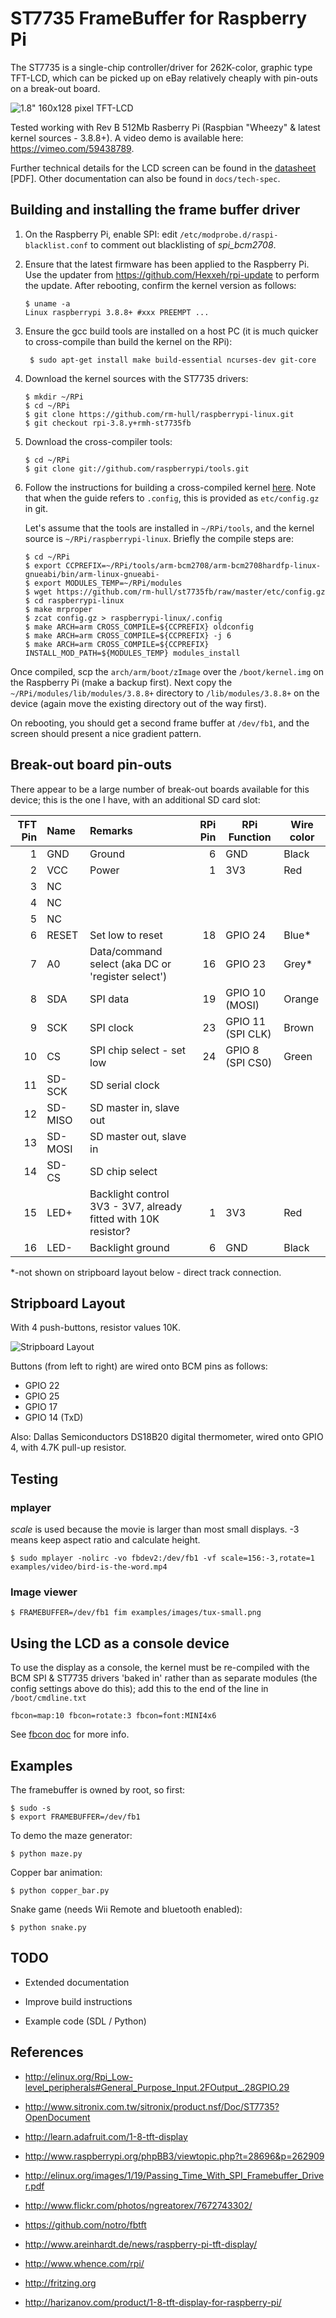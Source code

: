 ST7735 FrameBuffer for Raspberry Pi
===================================

The ST7735 is a single-chip controller/driver for 262K-color, graphic type 
TFT-LCD, which can be picked up on eBay relatively cheaply with pin-outs on
a break-out board.

![1.8" 160x128 pixel TFT-LCD](http://www.adafruit.com/adablog/wp-content/uploads/2011/12/window-57.jpg)

Tested working with Rev B 512Mb Rasberry Pi (Raspbian "Wheezy" & latest kernel sources - 3.8.8+). 
A video demo is available here: https://vimeo.com/59438789.

Further technical details for the LCD screen can be found in the 
[datasheet](https://raw.github.com/rm-hull/st7735-fb/master/doc/tech-spec/datasheet.pdf) [PDF]. Other documentation
can also be found in `docs/tech-spec`.

Building and installing the frame buffer driver
-----------------------------------------------
1. On the Raspberry Pi, enable SPI: edit `/etc/modprobe.d/raspi-blacklist.conf`
   to comment out blacklisting of _spi_bcm2708_.

2. Ensure that the latest firmware has been applied to the Raspberry Pi. Use the updater from
   https://github.com/Hexxeh/rpi-update to perform the update. After rebooting, confirm the
   kernel version as follows:

    ```
    $ uname -a
    Linux raspberrypi 3.8.8+ #xxx PREEMPT ...
    ```

3. Ensure the gcc build tools are installed on a host PC (it is much
   quicker to cross-compile than build the kernel on the RPi): 

    ```
     $ sudo apt-get install make build-essential ncurses-dev git-core
     ```
     
4. Download the kernel sources with the ST7735 drivers:

    ```
    $ mkdir ~/RPi
    $ cd ~/RPi
    $ git clone https://github.com/rm-hull/raspberrypi-linux.git
    $ git checkout rpi-3.8.y+rmh-st7735fb
    ```

5. Download the cross-compiler tools:

    ```
    $ cd ~/RPi
    $ git clone git://github.com/raspberrypi/tools.git
    ```

6. Follow the instructions for building a cross-compiled kernel [here](http://elinux.org/RPi_Kernel_Compilation).
   Note that when the guide refers to `.config`, this is provided as `etc/config.gz` in git.

   Let's assume that the tools are installed in `~/RPi/tools`, and the kernel source is `~/RPi/raspberrypi-linux`. 
   Briefly the compile steps are: 

    ```
    $ cd ~/RPi
    $ export CCPREFIX=~/RPi/tools/arm-bcm2708/arm-bcm2708hardfp-linux-gnueabi/bin/arm-linux-gnueabi-
    $ export MODULES_TEMP=~/RPi/modules
    $ wget https://github.com/rm-hull/st7735fb/raw/master/etc/config.gz
    $ cd raspberrypi-linux
    $ make mrproper
    $ zcat config.gz > raspberrypi-linux/.config
    $ make ARCH=arm CROSS_COMPILE=${CCPREFIX} oldconfig
    $ make ARCH=arm CROSS_COMPILE=${CCPREFIX} -j 6
    $ make ARCH=arm CROSS_COMPILE=${CCPREFIX} INSTALL_MOD_PATH=${MODULES_TEMP} modules_install
    ```

Once compiled, scp the `arch/arm/boot/zImage` over the `/boot/kernel.img` on the Raspberry Pi (make a backup first). 
Next copy the `~/RPi/modules/lib/modules/3.8.8+` directory to `/lib/modules/3.8.8+` on the device (again move the
existing directory out of the way first).

On rebooting, you should get a second frame buffer at `/dev/fb1`, and the screen should present a nice gradient pattern. 

Break-out board pin-outs
------------------------
There appear to be a large number of break-out boards available for this device; this is the one 
I have, with an additional SD card slot:

| TFT Pin | Name | Remarks | RPi Pin | RPi Function | Wire color |
|--------:|:-----|:--------|--------:|--------------|------------|
| 1 | GND | Ground | 6 | GND | Black |
| 2 | VCC | Power | 1 | 3V3 | Red |
| 3 | NC | | | | |
| 4 | NC | | | | |
| 5 | NC | | | | |
| 6 | RESET | Set low to reset | 18 | GPIO 24 | Blue* |
| 7 | A0 | Data/command select (aka DC or 'register select') | 16 | GPIO 23 | Grey* |
| 8 | SDA | SPI data | 19 | GPIO 10 (MOSI) | Orange |
| 9 | SCK | SPI clock | 23 | GPIO 11 (SPI CLK) | Brown |
| 10 | CS | SPI chip select - set low | 24 | GPIO 8 (SPI CS0) | Green |
| 11 | SD-SCK | SD serial clock | | ||
| 12 | SD-MISO | SD master in, slave out | | ||
| 13 | SD-MOSI | SD master out, slave in | | ||
| 14 | SD-CS | SD chip select | | ||
| 15 | LED+ | Backlight control 3V3 - 3V7, already fitted with 10K resistor? | 1 | 3V3 | Red |
| 16 | LED- | Backlight ground | 6 | GND | Black |

*-not shown on stripboard layout below - direct track connection.

Stripboard Layout
-----------------
With 4 push-buttons, resistor values 10K.

![Stripboard Layout](https://raw.github.com/rm-hull/st7735fb/master/doc/schematic_bb.png)

Buttons (from left to right) are wired onto BCM pins as follows:

* GPIO 22
* GPIO 25 
* GPIO 17
* GPIO 14 (TxD)

Also: Dallas Semiconductors DS18B20 digital thermometer, wired onto GPIO 4, with 4.7K pull-up resistor.

Testing
-------
### mplayer
_scale_ is used because the movie is larger than most small displays. -3 means keep aspect ratio and calculate height.

    $ sudo mplayer -nolirc -vo fbdev2:/dev/fb1 -vf scale=156:-3,rotate=1 examples/video/bird-is-the-word.mp4 

### Image viewer

    $ FRAMEBUFFER=/dev/fb1 fim examples/images/tux-small.png

Using the LCD as a console device
---------------------------------
To use the display as a console, the kernel must be re-compiled with the BCM SPI & ST7735 drivers 'baked in' 
rather than as separate modules (the config settings above do this); add this to the end of the line in 
`/boot/cmdline.txt`

    fbcon=map:10 fbcon=rotate:3 fbcon=font:MINI4x6

See [fbcon doc](http://www.mjmwired.net/kernel/Documentation/fb/fbcon.txt#72) for more info.

Examples
--------
The framebuffer is owned by root, so first:

    $ sudo -s
    $ export FRAMEBUFFER=/dev/fb1

To demo the maze generator:

    $ python maze.py

Copper bar animation:

    $ python copper_bar.py

Snake game (needs Wii Remote and bluetooth enabled):

    $ python snake.py

TODO
----
* Extended documentation

* Improve build instructions

* Example code (SDL / Python)

References
----------
* http://elinux.org/Rpi_Low-level_peripherals#General_Purpose_Input.2FOutput_.28GPIO.29

* http://www.sitronix.com.tw/sitronix/product.nsf/Doc/ST7735?OpenDocument

* http://learn.adafruit.com/1-8-tft-display

* http://www.raspberrypi.org/phpBB3/viewtopic.php?t=28696&p=262909

* http://elinux.org/images/1/19/Passing_Time_With_SPI_Framebuffer_Driver.pdf

* http://www.flickr.com/photos/ngreatorex/7672743302/

* https://github.com/notro/fbtft

* http://www.areinhardt.de/news/raspberry-pi-tft-display/

* http://www.whence.com/rpi/

* http://fritzing.org

* http://harizanov.com/product/1-8-tft-display-for-raspberry-pi/
